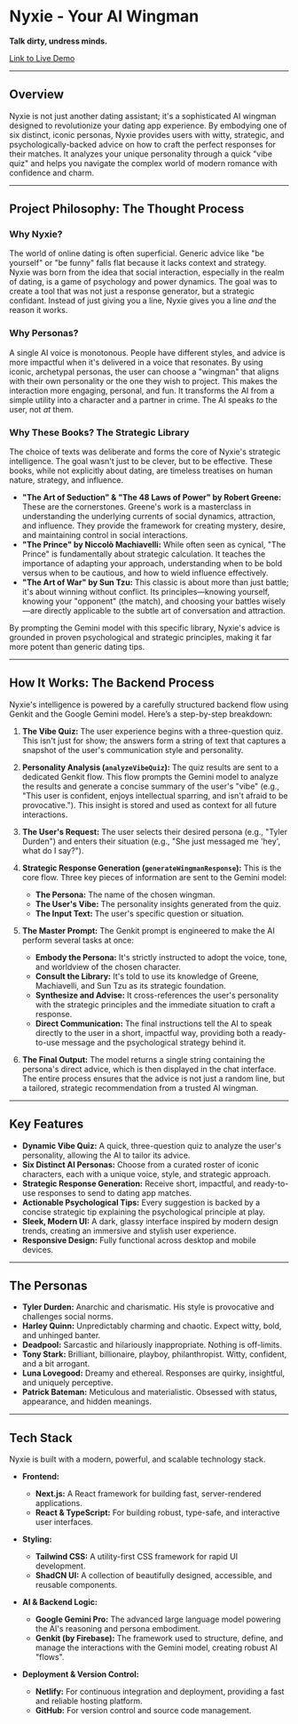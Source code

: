 # Nyxie - Your AI Wingman

**Talk dirty, undress minds.**

[Link to Live Demo](https://nyxiebot.netlify.app) <!--- Replace with your actual deployment URL -->

---

## Overview

Nyxie is not just another dating assistant; it's a sophisticated AI wingman designed to revolutionize your dating app experience. By embodying one of six distinct, iconic personas, Nyxie provides users with witty, strategic, and psychologically-backed advice on how to craft the perfect responses for their matches. It analyzes your unique personality through a quick "vibe quiz" and helps you navigate the complex world of modern romance with confidence and charm.

---
## Project Philosophy: The Thought Process

### Why Nyxie?

The world of online dating is often superficial. Generic advice like "be yourself" or "be funny" falls flat because it lacks context and strategy. Nyxie was born from the idea that social interaction, especially in the realm of dating, is a game of psychology and power dynamics. The goal was to create a tool that was not just a response generator, but a strategic confidant. Instead of just giving you a line, Nyxie gives you a line *and* the reason it works.

### Why Personas?

A single AI voice is monotonous. People have different styles, and advice is more impactful when it's delivered in a voice that resonates. By using iconic, archetypal personas, the user can choose a "wingman" that aligns with their own personality or the one they wish to project. This makes the interaction more engaging, personal, and fun. It transforms the AI from a simple utility into a character and a partner in crime. The AI speaks *to* the user, not *at* them.

### Why These Books? The Strategic Library

The choice of texts was deliberate and forms the core of Nyxie's strategic intelligence. The goal wasn't just to be clever, but to be effective. These books, while not explicitly about dating, are timeless treatises on human nature, strategy, and influence.

-   **"The Art of Seduction" & "The 48 Laws of Power" by Robert Greene:** These are the cornerstones. Greene's work is a masterclass in understanding the underlying currents of social dynamics, attraction, and influence. They provide the framework for creating mystery, desire, and maintaining control in social interactions.
-   **"The Prince" by Niccolò Machiavelli:** While often seen as cynical, "The Prince" is fundamentally about strategic calculation. It teaches the importance of adapting your approach, understanding when to be bold versus when to be cautious, and how to wield influence effectively.
-   **"The Art of War" by Sun Tzu:** This classic is about more than just battle; it's about winning without conflict. Its principles—knowing yourself, knowing your "opponent" (the match), and choosing your battles wisely—are directly applicable to the subtle art of conversation and attraction.

By prompting the Gemini model with this specific library, Nyxie's advice is grounded in proven psychological and strategic principles, making it far more potent than generic dating tips.

---

## How It Works: The Backend Process

Nyxie's intelligence is powered by a carefully structured backend flow using Genkit and the Google Gemini model. Here’s a step-by-step breakdown:

1.  **The Vibe Quiz:** The user experience begins with a three-question quiz. This isn't just for show; the answers form a string of text that captures a snapshot of the user's communication style and personality.

2.  **Personality Analysis (`analyzeVibeQuiz`):** The quiz results are sent to a dedicated Genkit flow. This flow prompts the Gemini model to analyze the results and generate a concise summary of the user's "vibe" (e.g., "This user is confident, enjoys intellectual sparring, and isn't afraid to be provocative."). This insight is stored and used as context for all future interactions.

3.  **The User's Request:** The user selects their desired persona (e.g., "Tyler Durden") and enters their situation (e.g., "She just messaged me 'hey', what do I say?").

4.  **Strategic Response Generation (`generateWingmanResponse`):** This is the core flow. Three key pieces of information are sent to the Gemini model:
    *   **The Persona:** The name of the chosen wingman.
    *   **The User's Vibe:** The personality insights generated from the quiz.
    *   **The Input Text:** The user's specific question or situation.

5.  **The Master Prompt:** The Genkit prompt is engineered to make the AI perform several tasks at once:
    *   **Embody the Persona:** It's strictly instructed to adopt the voice, tone, and worldview of the chosen character.
    *   **Consult the Library:** It's told to use its knowledge of Greene, Machiavelli, and Sun Tzu as its strategic foundation.
    *   **Synthesize and Advise:** It cross-references the user's personality with the strategic principles and the immediate situation to craft a response.
    *   **Direct Communication:** The final instructions tell the AI to speak directly to the user in a short, impactful way, providing both a ready-to-use message and the psychological strategy behind it.

6.  **The Final Output:** The model returns a single string containing the persona's direct advice, which is then displayed in the chat interface. The entire process ensures that the advice is not just a random line, but a tailored, strategic recommendation from a trusted AI wingman.

---

## Key Features

-   **Dynamic Vibe Quiz:** A quick, three-question quiz to analyze the user's personality, allowing the AI to tailor its advice.
-   **Six Distinct AI Personas:** Choose from a curated roster of iconic characters, each with a unique voice, style, and strategic approach.
-   **Strategic Response Generation:** Receive short, impactful, and ready-to-use responses to send to dating app matches.
-   **Actionable Psychological Tips:** Every suggestion is backed by a concise strategic tip explaining the psychological principle at play.
-   **Sleek, Modern UI:** A dark, glassy interface inspired by modern design trends, creating an immersive and stylish user experience.
-   **Responsive Design:** Fully functional across desktop and mobile devices.

---

## The Personas

-   **Tyler Durden:** Anarchic and charismatic. His style is provocative and challenges social norms.
-   **Harley Quinn:** Unpredictably charming and chaotic. Expect witty, bold, and unhinged banter.
-   **Deadpool:** Sarcastic and hilariously inappropriate. Nothing is off-limits.
-   **Tony Stark:** Brilliant, billionaire, playboy, philanthropist. Witty, confident, and a bit arrogant.
-   **Luna Lovegood:** Dreamy and ethereal. Responses are quirky, insightful, and uniquely perceptive.
-   **Patrick Bateman:** Meticulous and materialistic. Obsessed with status, appearance, and hidden meanings.

---

## Tech Stack

Nyxie is built with a modern, powerful, and scalable technology stack.

-   **Frontend:**
    -   **Next.js:** A React framework for building fast, server-rendered applications.
    -   **React & TypeScript:** For building robust, type-safe, and interactive user interfaces.

-   **Styling:**
    -   **Tailwind CSS:** A utility-first CSS framework for rapid UI development.
    -   **ShadCN UI:** A collection of beautifully designed, accessible, and reusable components.

-   **AI & Backend Logic:**
    -   **Google Gemini Pro:** The advanced large language model powering the AI's reasoning and persona embodiment.
    -   **Genkit (by Firebase):** The framework used to structure, define, and manage the interactions with the Gemini model, creating robust AI "flows".

-   **Deployment & Version Control:**
    -   **Netlify:** For continuous integration and deployment, providing a fast and reliable hosting platform.
    -   **GitHub:** For version control and source code management.
